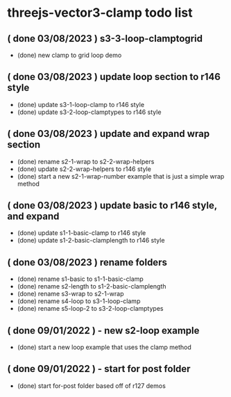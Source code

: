 # threejs-vector3-clamp todo list

## ( done 03/08/2023 ) s3-3-loop-clamptogrid
* (done) new clamp to grid loop demo

## ( done 03/08/2023 ) update loop section to r146 style
* (done) update s3-1-loop-clamp to r146 style
* (done) update s3-2-loop-clamptypes to r146 style

## ( done 03/08/2023 ) update and expand wrap section
* (done) rename s2-1-wrap to s2-2-wrap-helpers
* (done) update s2-2-wrap-helpers to r146 style
* (done) start a new s2-1-wrap-number example that is just a simple wrap method

## ( done 03/08/2023 ) update basic to r146 style, and expand
* (done) update s1-1-basic-clamp to r146 style
* (done) update s1-2-basic-clamplength to r146 style

## ( done 03/08/2023 ) rename folders
* (done) rename s1-basic to s1-1-basic-clamp
* (done) rename s2-length to s1-2-basic-clamplength
* (done) rename s3-wrap to s2-1-wrap
* (done) rename s4-loop to s3-1-loop-clamp
* (done) rename s5-loop-2 to s3-2-loop-clamptypes

## ( done 09/01/2022 ) - new s2-loop example
* (done) start a new loop example that uses the clamp method

## ( done 09/01/2022 ) - start for post folder
* (done) start for-post folder based off of r127 demos

